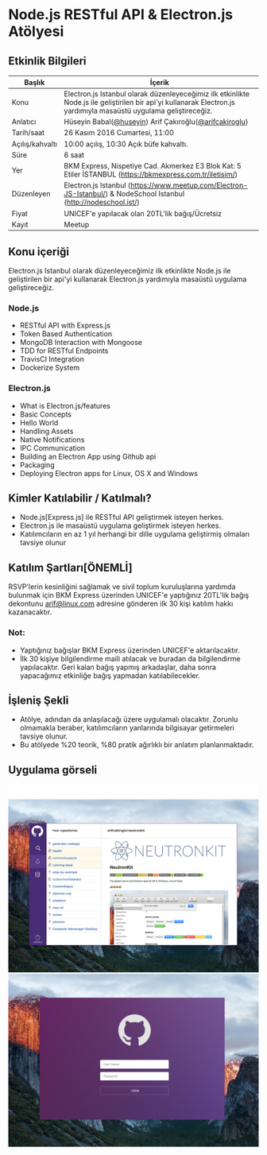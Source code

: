 # Node.js RESTful API & Electron.js Atölyesi

## Etkinlik Bilgileri

Başlık | İçerik
--- | ---
Konu | Electron.js Istanbul olarak düzenleyeceğimiz ilk etkinlikte Node.js ile geliştirilen bir api'yi kullanarak Electron.js yardımıyla masaüstü uygulama geliştireceğiz.
Anlatıcı |	Hüseyin Babal([@huseyin](https://github.com/huseyinbabal)) Arif Çakıroğlu([@arifcakiroglu](https://github.com/arifcakiroglu))
Tarih/saat	| 26 Kasım 2016 Cumartesi, 11:00
Açılış/kahvaltı | 10:00 açılış, 10:30 Açık büfe kahvaltı.
Süre	|	6 saat
Yer	|	BKM Express, Nispetiye Cad. Akmerkez E3 Blok Kat: 5 Etiler İSTANBUL (https://bkmexpress.com.tr/iletisim/)
Düzenleyen	| Electron.js Istanbul (https://www.meetup.com/Electron-JS-Istanbul/) & NodeSchool Istanbul (http://nodeschool.ist/)
Fiyat | UNICEF'e yapılacak olan 20TL'lik bağış/Ücretsiz
Kayıt | Meetup


## Konu içeriği
Electron.js Istanbul olarak düzenleyeceğimiz ilk etkinlikte Node.js ile geliştirilen bir api'yi kullanarak Electron.js yardımıyla masaüstü uygulama geliştireceğiz.

### Node.js

* RESTful API with Express.js
* Token Based Authentication
* MongoDB Interaction with Mongoose
* TDD for RESTful Endpoints
* TravisCI Integration
* Dockerize System


### Electron.js 

* What is Electron.js/features
* Basic Concepts
* Hello World
* Handling Assets
* Native Notifications
* IPC Communication
* Building an Electron App using Github api
* Packaging
* Deploying Electron apps for Linux, OS X and Windows
 
## Kimler Katılabilir / Katılmalı?
* Node.js[Express.js] ile  RESTful API geliştirmek isteyen herkes.
* Electron.js ile masaüstü uygulama geliştirmek isteyen herkes.
* Katılımcıların en az 1 yıl herhangi bir dille uygulama geliştirmiş olmaları tavsiye olunur

## Katılım Şartları[ÖNEMLİ]

RSVP'lerin kesinliğini sağlamak ve sivil toplum kuruluşlarına yardımda bulunmak için BKM Express üzerinden UNICEF'e yaptığınız 20TL'lik bağış dekontunu arif@linux.com adresine gönderen ilk 30 kişi katılım hakkı kazanacaktır. 

### Not: 
* Yaptığınız bağışlar BKM Express üzerinden UNICEF'e aktarılacaktır.
* İlk 30 kişiye bilgilendirme maili atılacak ve buradan da bilgilendirme yapılacaktır. Geri kalan bağış yapmış arkadaşlar, daha sonra yapacağımız etkinliğe bağış yapmadan katılabilecekler.


## İşleniş Şekli
* Atölye, adından da anlaşılacağı üzere uygulamalı olacaktır. Zorunlu olmamakla beraber, katılımcıların yanlarında bilgisayar getirmeleri tavsiye olunur.
* Bu atölyede %20 teorik, %80 pratik ağırlıklı bir anlatım planlanmaktadır.

## Uygulama görseli
![Github](https://raw.githubusercontent.com/arifcakiroglu/github-app/master/github.jpg)
![Github login](https://raw.githubusercontent.com/arifcakiroglu/github-app/master/github-login.jpg)






